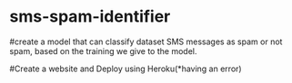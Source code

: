 # sms-spam-identifier

#create a model that can classify dataset SMS messages as spam or not spam, based on the training we give to the model.

#Create a website and Deploy using Heroku(*having an error)
